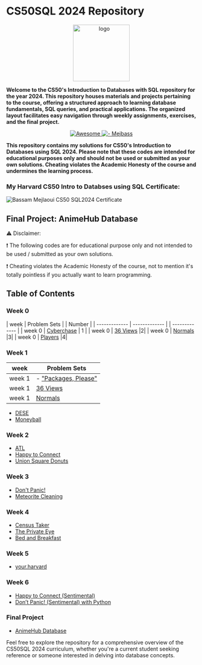 # CS50SQL 2024 Repository
<p align="center">
<img src="https://i.imgur.com/Jj740Yd.png" alt="logo" height="150"/>
</p>

**Welcome to the CS50's Introduction to Databases with SQL repository for the year 2024. This repository houses materials and projects pertaining to the course, offering a structured approach to learning database fundamentals, SQL queries, and practical applications. The organized layout facilitates easy navigation through weekly assignments, exercises, and the final project.**

</p>
<p align="center">
  <a href="https://github.com/sindresorhus/awesome">
    <img alt="Awesome" src="https://cdn.rawgit.com/sindresorhus/awesome/d7305f38d29fed78fa85652e3a63e154dd8e8829/media/badge.svg">
  </a>
    <a href="https://github.com/mejbass/CS50-Introduction-to-Databases-Using-SQL">
	<img alt=" - Mejbass" src="https://img.shields.io/badge/Mejbass-CS50--Introduction to Databases using SQL 2024-purple.svg">
  </a>
</p> 

**This repository contains my solutions for CS50's Introduction to Databases using SQL 2024. Please note that these codes are intended for educational purposes only and should not be used or submitted as your own solutions. Cheating violates the Academic Honesty of the course and undermines the learning process.**

### My Harvard CS50 Intro to Databses using SQL Certificate:
![Bassam Mejlaoui CS50 SQL2024 Certificate](https://certificates.cs50.io/a182b590-de0b-489c-92ff-ae1b9c9ea549.png?size=letter)

## Final Project: AnimeHub Database

⚠️ Disclaimer:

❗ The following codes are for educational purpose only and not intended to be used / submitted as your own solutions.

❗ Cheating violates the Academic Honesty of the course, not to mention it's totally pointless if you actually want to learn programming.

## Table of Contents

### Week 0
| week  | Problem Sets | | Number |
| ------------- | ------------- | | ------------- |
| week 0 | [Cyberchase](https://github.com/mejbass/CS50-Intro-to-Databases-Using-SQL/tree/master/Week%200/Cyberchase) | 1 |
| week 0 | [36 Views](https://github.com/mejbass/CS50-Intro-to-Databases-Using-SQL/tree/master/Week%200/36%20Views) |2|
| week 0 | [Normals](https://github.com/mejbass/CS50-Intro-to-Databases-Using-SQL/tree/master/Week%200/Normals) |3|
| week 0 | [Players](https://github.com/mejbass/CS50-Intro-to-Databases-Using-SQL/tree/master/Week%200/Players) |4|


### Week 1
| week  | Problem Sets |
| ------------- | ------------- |
| week 1 | - ["Packages, Please"](https://github.com/mejbass/CS50-Intro-to-Databases-Using-SQL/tree/master/Week%201/Packages%2C%20Please)|
| week 1 | [36 Views](https://github.com/mejbass/CS50-Intro-to-Databases-Using-SQL/tree/master/Week%200/36%20Views) |
| week 1 | [Normals](https://github.com/mejbass/CS50-Intro-to-Databases-Using-SQL/tree/master/Week%200/Normals) |
- [DESE](https://github.com/mejbass/CS50-Intro-to-Databases-Using-SQL/tree/master/Week%201/DESE)
- [Moneyball](https://github.com/mejbass/CS50-Intro-to-Databases-Using-SQL/tree/master/Week%201/Moneyball)

### Week 2
- [ATL](https://github.com/mejbass/CS50-Intro-to-Databases-Using-SQL/tree/master/Week%202/ATL)
- [Happy to Connect](https://github.com/mejbass/CS50-Intro-to-Databases-Using-SQL/tree/master/Week%202/Happy%20to%20Connect)
- [Union Square Donuts](https://github.com/mejbass/CS50-Intro-to-Databases-Using-SQL/tree/master/Week%202/Union%20Square%20Donuts)

### Week 3
- [Don't Panic!](https://github.com/mejbass/CS50-Intro-to-Databases-Using-SQL/tree/master/Week%203/Don't%20Panic)
- [Meteorite Cleaning](https://github.com/mejbass/CS50-Intro-to-Databases-Using-SQL/tree/master/Week%203/Meteorite%20Cleaning)

### Week 4
- [Census Taker](https://github.com/mejbass/CS50-Intro-to-Databases-Using-SQL/tree/master/Week%204/Census%20Taker)
- [The Private Eye](https://github.com/mejbass/CS50-Intro-to-Databases-Using-SQL/tree/master/Week%204/The%20Private%20Eye)
- [Bed and Breakfast](https://github.com/mejbass/CS50-Intro-to-Databases-Using-SQL/tree/master/Week%204/Bed%20and%20Breakfast)

### Week 5
- [your.harvard](https://github.com/mejbass/CS50-Intro-to-Databases-Using-SQL/tree/master/Week%205)

### Week 6
- [Happy to Connect (Sentimental)](https://github.com/mejbass/CS50-Intro-to-Databases-Using-SQL/tree/master/Week%206/Happy%20to%20Connect%20(Sentimental))
- [Don’t Panic! (Sentimental) with Python](https://github.com/mejbass/CS50-Intro-to-Databases-Using-SQL/tree/master/Week%206/Don't%20Panic%20(Sentimental)%20in%20Python)

### Final Project
- [AnimeHub Database](Final%20Project)

Feel free to explore the repository for a comprehensive overview of the CS50SQL 2024 curriculum, whether you're a current student seeking reference or someone interested in delving into database concepts.
